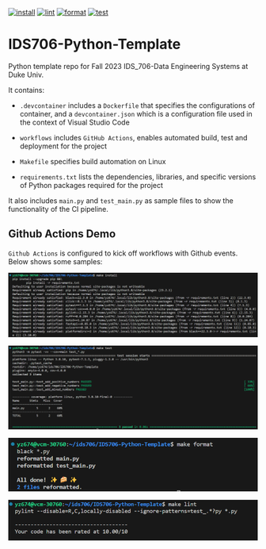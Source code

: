 [![install](https://github.com/yuchenz427/IDS706-Python-Template/actions/workflows/install.yml/badge.svg)](https://github.com/yuchenz427/IDS706-Python-Template/actions/workflows/install.yml)
[![lint](https://github.com/yuchenz427/IDS706-Python-Template/actions/workflows/lint.yml/badge.svg)](https://github.com/yuchenz427/IDS706-Python-Template/actions/workflows/lint.yml)
[![format](https://github.com/yuchenz427/IDS706-Python-Template/actions/workflows/format.yml/badge.svg)](https://github.com/yuchenz427/IDS706-Python-Template/actions/workflows/format.yml)
[![test](https://github.com/yuchenz427/IDS706-Python-Template/actions/workflows/test.yml/badge.svg)](https://github.com/yuchenz427/IDS706-Python-Template/actions/workflows/test.yml)
# IDS706-Python-Template

Python template repo for Fall 2023 IDS_706-Data Engineering Systems at Duke Univ. 

It contains:

- ``.devcontainer`` includes a `Dockerfile` that specifies the configurations of container, and a `devcontainer.json` which is a configuration file used in the context of Visual Studio Code

- ``workflows`` includes `GitHub Actions`, enables automated build, test and deployment for the project

- ``Makefile`` specifies build automation on Linux

- ``requirements.txt`` lists the dependencies, libraries, and specific versions of Python packages required for the project

It also includes ``main.py`` and ``test_main.py`` as sample files to show the functionality of the CI pipeline.

## Github Actions Demo

`Github Actions` is configured to kick off workflows with Github events. Below shows some samples:

![img](./demo_img/demo_make_install.png)

![img](./demo_img/demo_make_test.png)

![img](./demo_img/demo_make_format.png)

![img](./demo_img/demo_make_lint.png)